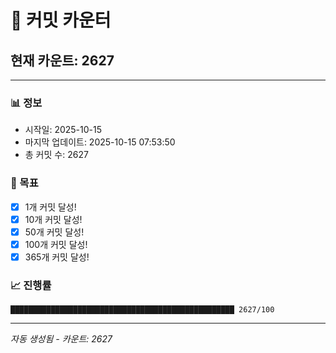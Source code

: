 # 🔢 커밋 카운터

## 현재 카운트: 2627

---

### 📊 정보
- 시작일: 2025-10-15
- 마지막 업데이트: 2025-10-15 07:53:50
- 총 커밋 수: 2627

### 🎯 목표
- [x] 1개 커밋 달성!
- [x] 10개 커밋 달성!
- [x] 50개 커밋 달성!
- [x] 100개 커밋 달성!
- [x] 365개 커밋 달성!

### 📈 진행률
```
██████████████████████████████████████████████████ 2627/100
```

---
*자동 생성됨 - 카운트: 2627*
